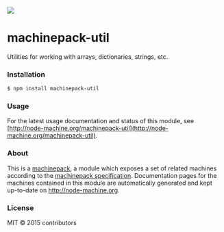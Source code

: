 ![](http://node-machine.org/images/machine-anthropomorph-for-white-bg.png)

# machinepack-util

Utilities for working with arrays, dictionaries, strings, etc.

### Installation

```sh
$ npm install machinepack-util
```

### Usage

For the latest usage documentation and status of this module, see [http://node-machine.org/machinepack-util](http://node-machine.org/machinepack-util).

### About

This is a [machinepack](http://node-machine.org/), a module which exposes a set of related machines according to the [machinepack specification](http://node-machine.org/spec/machinepack).
Documentation pages for the machines contained in this module are automatically generated and kept up-to-date on http://node-machine.org.

### License

MIT &copy; 2015 contributors


